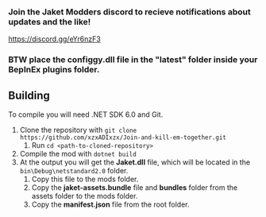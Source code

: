 ### Join the Jaket Modders discord to recieve notifications about updates and the like!
https://discord.gg/eYr6nzF3
### BTW place the configgy.dll file in the "latest" folder inside your BepInEx plugins folder.
## Building
To compile you will need .NET SDK 6.0 and Git.

1. Clone the repository with `git clone https://github.com/xzxADIxzx/Join-and-kill-em-together.git`
   1. Run `cd <path-to-cloned-repository>`
2. Compile the mod with `dotnet build`
3. At the output you will get the **Jaket.dll** file, which will be located in the `bin\Debug\netstandard2.0` folder.
   1. Copy this file to the mods folder.
   2. Copy the **jaket-assets.bundle** file and **bundles** folder from the assets folder to the mods folder.
   3. Copy the **manifest.json** file from the root folder.


